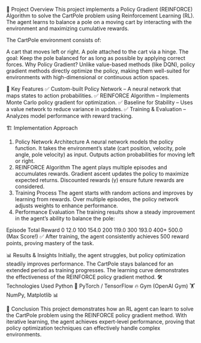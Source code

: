 🚀 Project Overview
This project implements a Policy Gradient (REINFORCE) Algorithm to solve the CartPole problem using Reinforcement Learning (RL). The agent learns to balance a pole on a moving cart by interacting with the environment and maximizing cumulative rewards.

The CartPole environment consists of:

A cart that moves left or right.
A pole attached to the cart via a hinge.
The goal: Keep the pole balanced for as long as possible by applying correct forces.
Why Policy Gradient?
Unlike value-based methods (like DQN), policy gradient methods directly optimize the policy, making them well-suited for environments with high-dimensional or continuous action spaces.

📌 Key Features
✅ Custom-built Policy Network – A neural network that maps states to action probabilities.
✅ REINFORCE Algorithm – Implements Monte Carlo policy gradient for optimization.
✅ Baseline for Stability – Uses a value network to reduce variance in updates.
✅ Training & Evaluation – Analyzes model performance with reward tracking.

🏗️ Implementation Approach
1. Policy Network Architecture
A neural network models the policy function.
It takes the environment’s state (cart position, velocity, pole angle, pole velocity) as input.
Outputs action probabilities for moving left or right.
2. REINFORCE Algorithm
The agent plays multiple episodes and accumulates rewards.
Gradient ascent updates the policy to maximize expected returns.
Discounted rewards (γ) ensure future rewards are considered.
3. Training Process
The agent starts with random actions and improves by learning from rewards.
Over multiple episodes, the policy network adjusts weights to enhance performance.
4. Performance Evaluation
The training results show a steady improvement in the agent’s ability to balance the pole:

Episode	Total Reward
0	12.0
100	154.0
200	119.0
300	193.0
400+	500.0 (Max Score!)
✅ After training, the agent consistently achieves 500 reward points, proving mastery of the task.

📊 Results & Insights
Initially, the agent struggles, but policy optimization steadily improves performance.
The CartPole stays balanced for an extended period as training progresses.
The learning curve demonstrates the effectiveness of the REINFORCE policy gradient method.
🛠️ Technologies Used
Python 🐍
PyTorch / TensorFlow 🔥
Gym (OpenAI Gym) 🏋️
NumPy, Matplotlib 📊

📜 Conclusion
This project demonstrates how an RL agent can learn to solve the CartPole problem using the REINFORCE policy gradient method. With iterative learning, the agent achieves expert-level performance, proving that policy optimization techniques can effectively handle complex environments.
